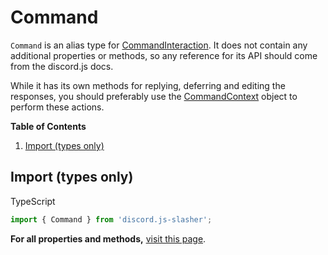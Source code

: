 # Command
`Command` is an alias type for [CommandInteraction](https://discord.js.org/#/docs/main/stable/class/CommandInteraction). It does not contain any additional properties or methods, so any reference for its API should come from the discord.js docs.

While it has its own methods for replying, deferring and editing the responses, you should preferably use the [CommandContext](./CommandContext.md) object to perform these actions.

**Table of Contents**
1. [Import (types only)](#import-types-only)

## Import (types only)
TypeScript
```typescript
import { Command } from 'discord.js-slasher';
```

**For all properties and methods,** [visit this page](https://discord.js.org/#/docs/main/stable/class/CommandInteraction).